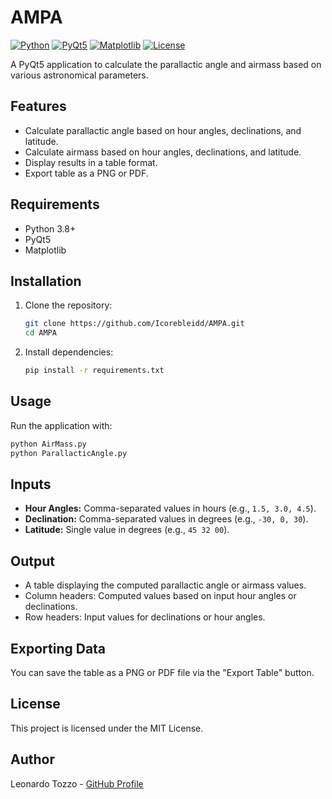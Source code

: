 # AMPA

[![Python](https://img.shields.io/badge/Python-3.8%2B-blue.svg)](https://www.python.org/downloads/)
[![PyQt5](https://img.shields.io/badge/PyQt5-%20v5.15.11-green.svg)](https://pypi.org/project/PyQt5/)
[![Matplotlib](https://img.shields.io/badge/Matplotlib-%20v3.10.0-orange.svg)](https://matplotlib.org/)
[![License](https://img.shields.io/badge/License-MIT-yellow.svg)](LICENSE)

A PyQt5 application to calculate the parallactic angle and airmass based on various astronomical parameters.

## Features
- Calculate parallactic angle based on hour angles, declinations, and latitude.
- Calculate airmass based on hour angles, declinations, and latitude.
- Display results in a table format.
- Export table as a PNG or PDF.

## Requirements
- Python 3.8+
- PyQt5
- Matplotlib

## Installation
1. Clone the repository:
   ```bash
   git clone https://github.com/Icorebleidd/AMPA.git
   cd AMPA
   ```
2. Install dependencies:
   ```bash
   pip install -r requirements.txt
   ```

## Usage
Run the application with:
```bash
python AirMass.py
python ParallacticAngle.py
```

## Inputs
- **Hour Angles:** Comma-separated values in hours (e.g., `1.5, 3.0, 4.5`).
- **Declination:** Comma-separated values in degrees (e.g., `-30, 0, 30`).
- **Latitude:** Single value in degrees (e.g., `45 32 00`).

## Output
- A table displaying the computed parallactic angle or airmass values.
- Column headers: Computed values based on input hour angles or declinations.
- Row headers: Input values for declinations or hour angles.

## Exporting Data
You can save the table as a PNG or PDF file via the "Export Table" button.

## License
This project is licensed under the MIT License.

## Author
Leonardo Tozzo - [GitHub Profile](https://github.com/Icorebleidd)
